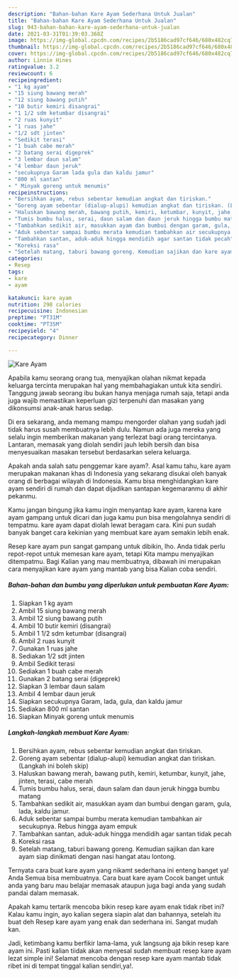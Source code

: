 ```yaml
---
description: "Bahan-bahan Kare Ayam Sederhana Untuk Jualan"
title: "Bahan-bahan Kare Ayam Sederhana Untuk Jualan"
slug: 943-bahan-bahan-kare-ayam-sederhana-untuk-jualan
date: 2021-03-31T01:39:03.368Z
image: https://img-global.cpcdn.com/recipes/2b5186cad97cf646/680x482cq70/kare-ayam-foto-resep-utama.jpg
thumbnail: https://img-global.cpcdn.com/recipes/2b5186cad97cf646/680x482cq70/kare-ayam-foto-resep-utama.jpg
cover: https://img-global.cpcdn.com/recipes/2b5186cad97cf646/680x482cq70/kare-ayam-foto-resep-utama.jpg
author: Linnie Hines
ratingvalue: 3.2
reviewcount: 6
recipeingredient:
- "1 kg ayam"
- "15 siung bawang merah"
- "12 siung bawang putih"
- "10 butir kemiri disangrai"
- "1 1/2 sdm ketumbar disangrai"
- "2 ruas kunyit"
- "1 ruas jahe"
- "1/2 sdt jinten"
- "Sedikit terasi"
- "1 buah cabe merah"
- "2 batang serai digeprek"
- "3 lembar daun salam"
- "4 lembar daun jeruk"
- "secukupnya Garam lada gula dan kaldu jamur"
- "800 ml santan"
- " Minyak goreng untuk menumis"
recipeinstructions:
- "Bersihkan ayam, rebus sebentar kemudian angkat dan tiriskan."
- "Goreng ayam sebentar (dialup-alupi) kemudian angkat dan tiriskan. (Langkah ini boleh skip)"
- "Haluskan bawang merah, bawang putih, kemiri, ketumbar, kunyit, jahe, jinten, terasi, cabe merah"
- "Tumis bumbu halus, serai, daun salam dan daun jeruk hingga bumbu matang"
- "Tambahkan sedikit air, masukkan ayam dan bumbui dengan garam, gula, lada, kaldu jamur."
- "Aduk sebentar sampai bumbu merata kemudian tambahkan air secukupnya. Rebus hingga ayam empuk"
- "Tambahkan santan, aduk-aduk hingga mendidih agar santan tidak pecah"
- "Koreksi rasa"
- "Setelah matang, taburi bawang goreng. Kemudian sajikan dan kare ayam siap dinikmati dengan nasi hangat atau lontong."
categories:
- Resep
tags:
- kare
- ayam

katakunci: kare ayam 
nutrition: 298 calories
recipecuisine: Indonesian
preptime: "PT31M"
cooktime: "PT35M"
recipeyield: "4"
recipecategory: Dinner

---
```



![Kare Ayam](https://img-global.cpcdn.com/recipes/2b5186cad97cf646/680x482cq70/kare-ayam-foto-resep-utama.jpg)

Apabila kamu seorang orang tua, menyajikan olahan nikmat kepada keluarga tercinta merupakan hal yang membahagiakan untuk kita sendiri. Tanggung jawab seorang ibu bukan hanya menjaga rumah saja, tetapi anda juga wajib memastikan keperluan gizi terpenuhi dan masakan yang dikonsumsi anak-anak harus sedap.

Di era  sekarang, anda memang mampu mengorder olahan yang sudah jadi tidak harus susah membuatnya lebih dulu. Namun ada juga mereka yang selalu ingin memberikan makanan yang terlezat bagi orang tercintanya. Lantaran, memasak yang diolah sendiri jauh lebih bersih dan bisa menyesuaikan masakan tersebut berdasarkan selera keluarga. 



Apakah anda salah satu penggemar kare ayam?. Asal kamu tahu, kare ayam merupakan makanan khas di Indonesia yang sekarang disukai oleh banyak orang di berbagai wilayah di Indonesia. Kamu bisa menghidangkan kare ayam sendiri di rumah dan dapat dijadikan santapan kegemaranmu di akhir pekanmu.

Kamu jangan bingung jika kamu ingin menyantap kare ayam, karena kare ayam gampang untuk dicari dan juga kamu pun bisa mengolahnya sendiri di tempatmu. kare ayam dapat diolah lewat beragam cara. Kini pun sudah banyak banget cara kekinian yang membuat kare ayam semakin lebih enak.

Resep kare ayam pun sangat gampang untuk dibikin, lho. Anda tidak perlu repot-repot untuk memesan kare ayam, tetapi Kita mampu menyajikan ditempatmu. Bagi Kalian yang mau membuatnya, dibawah ini merupakan cara menyajikan kare ayam yang mantab yang bisa Kalian coba sendiri.

<!--inarticleads1-->

##### Bahan-bahan dan bumbu yang diperlukan untuk pembuatan Kare Ayam:

1. Siapkan 1 kg ayam
1. Ambil 15 siung bawang merah
1. Ambil 12 siung bawang putih
1. Ambil 10 butir kemiri (disangrai)
1. Ambil 1 1/2 sdm ketumbar (disangrai)
1. Ambil 2 ruas kunyit
1. Gunakan 1 ruas jahe
1. Sediakan 1/2 sdt jinten
1. Ambil Sedikit terasi
1. Sediakan 1 buah cabe merah
1. Gunakan 2 batang serai (digeprek)
1. Siapkan 3 lembar daun salam
1. Ambil 4 lembar daun jeruk
1. Siapkan secukupnya Garam, lada, gula, dan kaldu jamur
1. Sediakan 800 ml santan
1. Siapkan  Minyak goreng untuk menumis




<!--inarticleads2-->

##### Langkah-langkah membuat Kare Ayam:

1. Bersihkan ayam, rebus sebentar kemudian angkat dan tiriskan.
1. Goreng ayam sebentar (dialup-alupi) kemudian angkat dan tiriskan. (Langkah ini boleh skip)
1. Haluskan bawang merah, bawang putih, kemiri, ketumbar, kunyit, jahe, jinten, terasi, cabe merah
1. Tumis bumbu halus, serai, daun salam dan daun jeruk hingga bumbu matang
1. Tambahkan sedikit air, masukkan ayam dan bumbui dengan garam, gula, lada, kaldu jamur.
1. Aduk sebentar sampai bumbu merata kemudian tambahkan air secukupnya. Rebus hingga ayam empuk
1. Tambahkan santan, aduk-aduk hingga mendidih agar santan tidak pecah
1. Koreksi rasa
1. Setelah matang, taburi bawang goreng. Kemudian sajikan dan kare ayam siap dinikmati dengan nasi hangat atau lontong.




Ternyata cara buat kare ayam yang nikamt sederhana ini enteng banget ya! Anda Semua bisa membuatnya. Cara buat kare ayam Cocok banget untuk anda yang baru mau belajar memasak ataupun juga bagi anda yang sudah pandai dalam memasak.

Apakah kamu tertarik mencoba bikin resep kare ayam enak tidak ribet ini? Kalau kamu ingin, ayo kalian segera siapin alat dan bahannya, setelah itu buat deh Resep kare ayam yang enak dan sederhana ini. Sangat mudah kan. 

Jadi, ketimbang kamu berfikir lama-lama, yuk langsung aja bikin resep kare ayam ini. Pasti kalian tiidak akan menyesal sudah membuat resep kare ayam lezat simple ini! Selamat mencoba dengan resep kare ayam mantab tidak ribet ini di tempat tinggal kalian sendiri,ya!.


